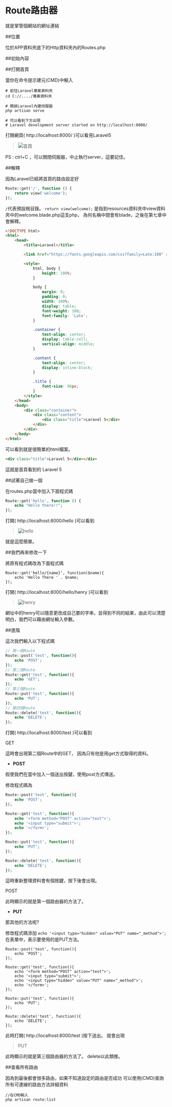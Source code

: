 # Route路由器


就是掌管個網站的網址連結



##位置

位於APP資料夾底下的Http資料夾內的Routes.php


##初始內容



##打開首頁

當你在命令提示建元(CMD)中輸入

```
# 前往Laravel專案資料夾
cd C://..../專案資料夾

# 開啟Laravel內建伺服器
php artisan serve 

# 可以看到下方出現
# Laravel development server started on http://localhost:8000/
```

打開網頁( http://localhost:8000/ )可以看見Laravel5
>![首頁](home.jpg)

PS : ctrl+C ，可以關閉伺服器，中止執行server，這要記住。

##解釋

因為Laravel已經將首頁的路由設定好

```php
Route::get('/', function () {
    return view('welcome');
});
```
`/`代表預設根目錄。
`return view(welcome);`
是指到resources資料夾中view資料夾中的welcome.blade.php這支php，
為何名稱中間會有blade，之後在第七章中會解釋。

```html
<!DOCTYPE html>
<html>
    <head>
        <title>Laravel</title>

        <link href="https://fonts.googleapis.com/css?family=Lato:100" rel="stylesheet" type="text/css">

        <style>
            html, body {
                height: 100%;
            }

            body {
                margin: 0;
                padding: 0;
                width: 100%;
                display: table;
                font-weight: 100;
                font-family: 'Lato';
            }

            .container {
                text-align: center;
                display: table-cell;
                vertical-align: middle;
            }

            .content {
                text-align: center;
                display: inline-block;
            }

            .title {
                font-size: 96px;
            }
        </style>
    </head>
    <body>
        <div class="container">
            <div class="content">
                <div class="title">Laravel 5</div>
            </div>
        </div>
    </body>
</html>
```
可以看到就是很簡單的html檔案。
```html
<div class="title">Laravel 5</div></div>
```
這就是首頁看到的 Laravel 5 



##試著自己做一個

在routes.php當中加入下面程式碼

```php
Route::get('hello', function () {
    echo "Hello there!!";
});
```
打開( http://localhost:8000/hello )可以看到

>![hello](hello.jpg)

就是這麼簡單。

##我們再來修改一下

將原有程式碼改為下面程式碼

```
Route::get('hello/{name}', function($name){
    echo 'Hello There ' . $name;
});
```
打開( http://localhost:8000/hello/henry )可以看到

>![henry](henry.jpg)


網址中的henry可以隨意更改成自己要的字串，並得到不同的結果，由此可以清楚明白，我們可以藉由網址輸入參數。


##進階

這次我們輸入以下程式碼

```php
// 第一個Route
Route::post('test', function(){
    echo 'POST';
});
// 第二個Route
Route::get('test', function(){
    echo 'GET';
});
// 第三個Route
Route::put('test', function(){
    echo 'PUT';
});
// 第四個Route
Route::delete('test', function(){
    echo 'DELETE';
});

```

打開( http://localhost:8000/test )可以看到

GET

這時會出現第二個Route中的GET，
因為只有他是用get方式取得的資料。



 * **POST**

假使我們在當中加入一個送出按鍵，使用post方式傳送。

修改程式碼為

```php
Route::post('test', function(){
    echo 'POST';
});

Route::get('test', function(){
    echo '<form method="POST" action="test">';
    echo '<input type="submit">';
    echo '</form>';
});

Route::put('test', function(){
    echo 'PUT';
});

Route::delete('test', function(){
    echo 'DELETE';
});

```
這時重新整理資料會有個按鍵，按下後會出現。

POST

此時顯示的就是第一個路由器的方法了。



 * **PUT** 

那其他的方法呢?

修改程式碼添加
```echo '<input type="hidden" value="PUT" name="_method">';  ```
在表單中，表示要使用的是PUT方法。

```
Route::post('test', function(){
    echo 'POST';
});

Route::get('test', function(){
    echo '<form method="POST" action="test">';
    echo '<input type="submit">';
    echo '<input type="hidden" value="PUT" name="_method">';
    echo '</form>';
});

Route::put('test', function(){
    echo 'PUT';
});

Route::delete('test', function(){
    echo 'DELETE';
});

```

此時打開( http://localhost:8000/test )按下送出。
就會出現

>PUT

此時顯示的就是第三個路由器的方法了。
delete以此類推。

##查看所有路由

因為到最後都會很多路由，如果不知道設定的路由是否成功
可以使用(CMD)查詢所有可連線的路由方法詳細資料

```
//在CMD輸入
php artisan route:list
```





